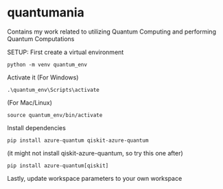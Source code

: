 # quantumania
Contains my work related to utilizing Quantum Computing and performing Quantum Computations

SETUP:
First create a virtual environment
```
python -m venv quantum_env
```
Activate it
(For Windows)
```
.\quantum_env\Scripts\activate
```
(For Mac/Linux)
```
source quantum_env/bin/activate
```
Install dependencies
```
pip install azure-quantum qiskit-azure-quantum
```
(it might not install qiskit-azure-quantum, so try this one after)
```
pip install azure-quantum[qiskit]
```
Lastly, update workspace parameters to your own workspace
